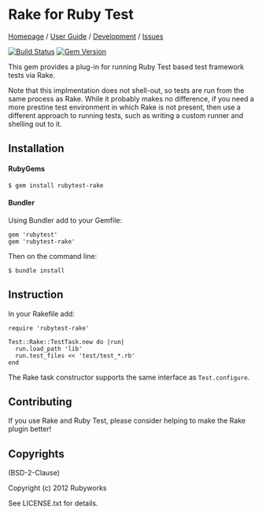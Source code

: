 # Rake for Ruby Test

[Homepage](http://rubyworks.github.com/rubytest-rake) /
[User Guide](http://wiki.github.com/rubyworks/rubytest-rake) /
[Development](http://github.com/rubyworks/rubytest-rake) /
[Issues](http://github.com/rubyworks/rubytest-rake/issues)

[![Build Status](https://secure.travis-ci.org/rubyworks/rubytest-rake.png)](http://travis-ci.org/rubyworks/rubytest-rake)
[![Gem Version](https://badge.fury.io/rb/rubytest-rake.png)](http://badge.fury.io/rb/rubytest-rake)


This gem provides a plug-in for running Ruby Test based test framework
tests via Rake.

Note that this implmentation does not shell-out, so tests are run from the 
same process as Rake. While it probably makes no difference, if you need a
more prestine test environment in which Rake is not present, then use
a different approach to running tests, such as writing a custom runner
and shelling out to it.


## Installation

#### RubyGems

    $ gem install rubytest-rake

#### Bundler

Using Bundler add to your Gemfile:

    gem 'rubytest'
    gem 'rubytest-rake'

Then on the command line: 

    $ bundle install


## Instruction

In your Rakefile add:

    require 'rubytest-rake'

    Test::Rake::TestTask.new do |run|
      run.load_path 'lib'
      run.test_files << 'test/test_*.rb'
    end

The Rake task constructor supports the same interface as `Test.configure`.


## Contributing

If you use Rake and Ruby Test, please consider helping to make the Rake
plugin better!


## Copyrights

(BSD-2-Clause)

Copyright (c) 2012 Rubyworks

See LICENSE.txt for details.

